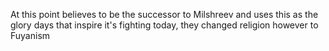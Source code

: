 At this point believes to be the successor to Milshreev and uses this as the glory days that inspire it's fighting today, they changed religion however to Fuyanism
